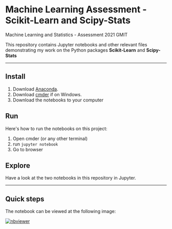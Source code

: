 # Machine Learning Assessment - Scikit-Learn and Scipy-Stats



Machine Learning and Statistics - Assessment 2021 GMIT

This repository contains Jupyter notebooks and other relevant files demonstrating my work on the Python packages  **Scikit-Learn** and **Scipy-Stats**

***

## Install

1. Download [Anaconda](https://www.anaconda.com/products/individual).
2. Download [cmder](https://cmder.net/) if on Windows.
3. Download the notebooks to your computer

## Run

Here's how to run the notebooks on this project:

1. Open cmder (or any other terminal)
2. run `jupyter notebook`
3. Go to browser

## Explore

Have a look at the two notebooks in this repository in Jupyter.

***

## Quick steps

The notebook can be viewed at the following image:

[![nbviewer](https://raw.githubusercontent.com/jupyter/design/master/logos/Badges/nbviewer_badge.svg)](https://nbviewer.org/github/thenriq/machine_Learning_Assessment/blob/main/Scikit-Learn.ipynb)
